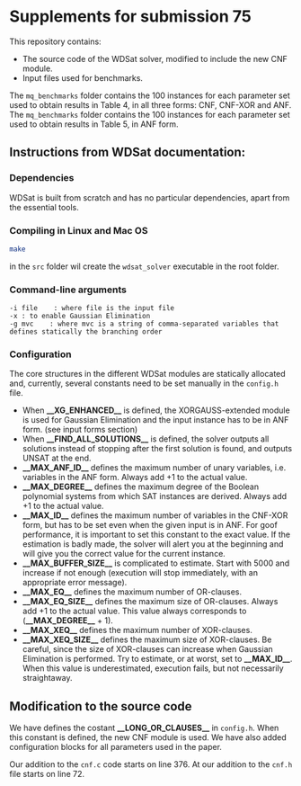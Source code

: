 # Supplements for submission 75
This repository contains:
* The source code of the WDSat solver, modified to include the new CNF module.
* Input files used for benchmarks.

The ```mq_benchmarks``` folder contains the 100 instances for each parameter set used to obtain results in Table 4, in all three forms: CNF, CNF-XOR and ANF.
The ```mq_benchmarks``` folder contains the 100 instances for each parameter set used to obtain results in Table 5, in ANF form.

## Instructions from WDSat documentation:
### Dependencies
WDSat is built from scratch and has no particular dependencies, apart from the essential tools. 

### Compiling in Linux and Mac OS
```bash
make
```
in the ```src``` folder wil create the ```wdsat_solver``` executable in the root folder.

### Command-line arguments
```
-i file    : where file is the input file
-x : to enable Gaussian Elimination
-g mvc    : where mvc is a string of comma-separated variables that defines statically the branching order
```

### Configuration
The core structures in the different WDSat modules are statically allocated and, currently, several constants need to be set manually in the ```config.h``` file.
* When __\_\_XG_ENHANCED\_\___ is defined, the XORGAUSS-extended module is used for Gaussian Elimination and the input instance has to be in ANF form. (see input forms section)
* When __\_\_FIND_ALL_SOLUTIONS\_\___ is defined, the solver outputs all solutions instead of stopping after the first solution is found, and outputs UNSAT at the end. 
* __\_\_MAX_ANF_ID\_\___ defines the maximum number of unary variables, i.e. variables in the ANF form. Always add +1 to the actual value.
* __\_\_MAX_DEGREE\_\___ defines the maximum degree of the Boolean polynomial systems from which SAT instances are derived. Always add +1 to the actual value.
* __\_\_MAX_ID\_\___ defines the maximum number of variables in the CNF-XOR form, but has to be set even when the given input is in ANF. For goof performance, it is important to set this constant to the exact value. If the estimation is badly made, the solver will alert you at the beginning and will give you the correct value for the current instance. 
* __\_\_MAX_BUFFER_SIZE\_\___ is complicated to estimate. Start with 5000 and increase if not enough (execution will stop immediately, with an appropriate error message).
* __\_\_MAX_EQ\_\___ defines the maximum number of OR-clauses. 
* __\_\_MAX_EQ_SIZE\_\___ defines the maximum size of OR-clauses. Always add +1 to the actual value. This value always corresponds to (__\_\_MAX_DEGREE\_\___ + 1).
* __\_\_MAX_XEQ\_\___ defines the maximum number of XOR-clauses. 
* __\_\_MAX_XEQ_SIZE\_\___ defines the maximum size of XOR-clauses. Be careful, since the size of XOR-clauses can increase when Gaussian Elimination is performed. Try to estimate, or at worst, set to __\_\_MAX_ID\_\___. When this value is underestimated, execution fails, but not necessarily straightaway. 

## Modification to the source code
We have defines the costant __\_\_LONG_OR_CLAUSES\_\___ in ```config.h```. When this constant is defined, the new CNF module is used. We have also added configuration blocks for all parameters used in the paper.

Our addition to the ```cnf.c``` code starts on line 376. At our addition to the ```cnf.h``` file starts on line 72.

